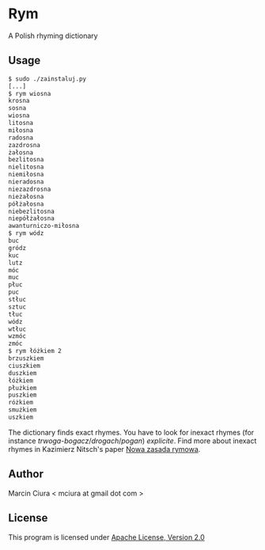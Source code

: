 # Rym
A Polish rhyming dictionary

## Usage
```sh
$ sudo ./zainstaluj.py
[...]
$ rym wiosna
krosna
sosna
wiosna
litosna
miłosna
radosna
zazdrosna
żałosna
bezlitosna
nielitosna
niemiłosna
nieradosna
niezazdrosna
nieżałosna
półżałosna
niebezlitosna
niepółżałosna
awanturniczo-miłosna
$ rym wódz
buc
gródz
kuc
lutz
móc
muc
płuc
puc
stłuc
sztuc
tłuc
wódz
wtłuc
wzmóc
zmóc
$ rym łóżkiem 2
brzuszkiem
ciuszkiem
duszkiem
łóżkiem
płużkiem
puszkiem
różkiem
smużkiem
uszkiem
```
The dictionary finds exact rhymes.
You have to look for inexact rhymes (for instance *trwoga*-*bogacz*/*drogach*/*pogan*) *explicite*.
Find more about inexact rhymes in Kazimierz Nitsch's paper
[Nowa zasada rymowa](http://www.gutenberg.org/files/33598/33598-h/33598-h.html#toc2).

## Author
Marcin Ciura < mciura at gmail dot com >

## License
This program is licensed under [Apache License, Version 2.0](LICENSE)
